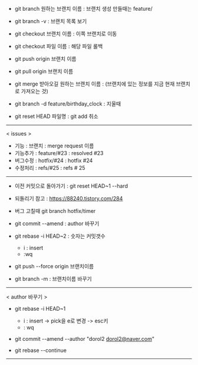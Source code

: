 - git branch 원하는 브랜치 이름 : 브랜치 생성
              만들때는 feature/

- git branch -v : 브랜치 목록 보기
- git checkout 브랜치 이름 : 이쪽 브랜치로 이동
- git checkout 파일 이름 : 해당 파일 롤백
- git push origin 브랜치 이름
- git pull origin 브랜치 이름
- git merge 받아오길 원하는 브랜치 이름 : (브랜치에 있는 정보를 지금 현재 브랜치로 가져오는 것)
- git branch -d feature/birthday_clock : 지울때
- git reset HEAD 파일명 : git add 취소
-------------------------------------------------------------
< issues >
- 기능 	 : 브랜치 	: merge request 이름
- 기능추가 : feature/#23  : resolved #23
- 버그수정 : hotfix/#24   : hotfix #24
- 수정처리 : refs/#25	: refs # 25

----------------------------------------------------
- 이전 커밋으로 돌아가기 : git reset HEAD~1 --hard
- 되돌리기 참고 : https://88240.tistory.com/284

- 버그 고칠때 git branch hotfix/timer

- git commit --amend : author 바꾸기

- git rebase -i HEAD~2 : 숫자는 커밋갯수
	- i : insert
	- :wq

- git push --force origin 브랜치이름

- git branch -m <newname> : 브랜치이름 바꾸기

------------------------------------
< author 바꾸기 >

- git rebase -i HEAD~1
  	- i : insert -> pick을 e로 변경 -> esc키
	- : wq
	
- git commit --amend --author "dorol2 <dorol2@naver.com>"
- git rebase --continue

------------------------------------
